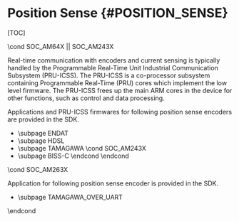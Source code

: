 # Position Sense {#POSITION_SENSE}

[TOC]

\cond SOC_AM64X || SOC_AM243X

Real-time communication with encoders and current sensing is typically handled by the Programmable Real-Time Unit Industrial Communication Subsystem (PRU-ICSS). The PRU-ICSS is a co-processor subsystem containing Programmable Real-Time (PRU) cores which implement the low level firmware. The PRU-ICSS frees up the main ARM cores in the device for other functions, such as control and data processing.

Applications and PRU-ICSS firmwares for following position sense encoders are provided in the SDK.

- \subpage ENDAT
- \subpage HDSL
- \subpage TAMAGAWA
\cond SOC_AM243X
- \subpage BISS-C
\endcond
\endcond

\cond SOC_AM263X

Application for following position sense encoder is provided in the SDK.

- \subpage TAMAGAWA_OVER_UART

\endcond
